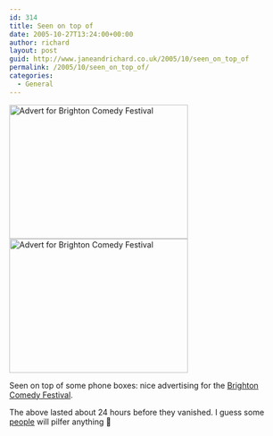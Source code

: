 ```yaml
---
id: 314
title: Seen on top of
date: 2005-10-27T13:24:00+00:00
author: richard
layout: post
guid: http://www.janeandrichard.co.uk/2005/10/seen_on_top_of
permalink: /2005/10/seen_on_top_of/
categories:
  - General
---
```

<img src="http://www.janeandrichard.co.uk/blog/img/2005/10/DSC00389.JPG" width="320" height="240" alt="Advert for Brighton Comedy Festival" />
  

<img src="http://www.janeandrichard.co.uk/blog/img/2005/10/DSC00391.JPG" width="320" height="240" alt="Advert for Brighton Comedy Festival" /> 

Seen on top of some phone boxes: nice advertising for the [Brighton Comedy Festival](http://www.brightoncomedyfestival.co.uk/2005/index.asp).
  
The above lasted about 24 hours before they vanished. I guess some [people](http://v1.janeandrichard.co.uk/photos/2005-javaone/dsc00232/) will pilfer anything 🙂
